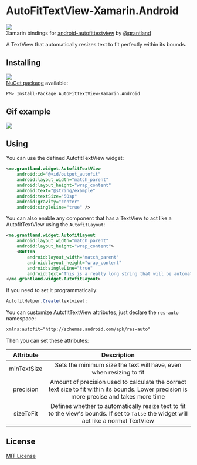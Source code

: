 # AutoFitTextView-Xamarin.Android
![](https://raw.githubusercontent.com/akamud/AutoFitTextView-Xamarin.Android/master/art/Icon.png)  
Xamarin bindings for [android-autofittextview](https://github.com/grantland/android-autofittextview) by [@grantland](https://github.com/grantland)

A TextView that automatically resizes text to fit perfectly within its bounds.

## Installing
![](https://img.shields.io/nuget/v/AutoFitTextView-Xamarin.Android.svg?style=flat)  
[NuGet package](https://www.nuget.org/packages/AutoFitTextView-Xamarin.Android/) available:
```
PM> Install-Package AutoFitTextView-Xamarin.Android
```

## Gif example

![](https://raw.githubusercontent.com/akamud/AutoFitTextView-Xamarin.Android/master/autofit.gif)

## Using
You can use the defined AutofitTextView widget:
```XML
<me.grantland.widget.AutofitTextView
    android:id="@+id/output_autofit"
    android:layout_width="match_parent"
    android:layout_height="wrap_content"
    android:text="@string/example"
    android:textSize="50sp"
    android:gravity="center"
    android:singleLine="true" />
```

You can also enable any component that has a TextView to act like a AutofitTextView using the `AutofitLayout`:
```XML
<me.grantland.widget.AutofitLayout
    android:layout_width="match_parent"
    android:layout_height="wrap_content">
    <Button
        android:layout_width="match_parent"
        android:layout_height="wrap_content"
        android:singleLine="true"
        android:text="This is a really long string that will be automatically resized to fit in a single line"/>
</me.grantland.widget.AutofitLayout>
```

If you need to set it programmatically:
```C#
AutofitHelper.Create(textview):
```

You can customize AutofitTextView attributes, just declare the `res-auto` namespace:
```XML
xmlns:autofit="http://schemas.android.com/apk/res-auto"
```

Then you can set these attributes:

Attribute | Description  
:----: | :-------:  
minTextSize | Sets the minimum size the text will have, even when resizing to fit   
precision | Amount of precision used to calculate the correct text size to fit within its bounds. Lower precision is more precise and takes more time  
sizeToFit | Defines whether to automatically resize text to fit to the view's bounds. If set to `false` the widget will act like a normal TextView

## License
[MIT License](https://github.com/akamud/AutoFitTextView-Xamarin/blob/master/LICENSE)
